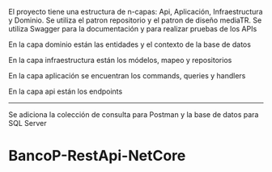 El proyecto tiene una estructura de n-capas: Api, Aplicación, Infraestructura y Dominio. 
Se utiliza el patron repositorio y el patron de diseño mediaTR.
Se utiliza Swagger para la documentación y para realizar pruebas de los APIs

En la capa dominio están las entidades y el contexto de la base de datos

En la capa infraestructura están los módelos, mapeo y repositorios

En la capa aplicación se encuentran los commands, queries y handlers

En la capa api están los endpoints

---------------------------------
Se adiciona la colección de consulta para Postman y la base de datos para SQL Server

# BancoP-RestApi-NetCore

